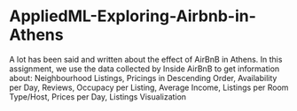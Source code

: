 # AppliedML-Exploring-Airbnb-in-Athens
A lot has been said and written about the effect of AirBnB in Athens. In this assignment, we use the data collected by Inside AirBnB to get information about: Neighbourhood Listings, Pricings in Descending Order, Availability per Day, Reviews, Occupacy per Listing, Average Income, Listings per Room Type/Host, Prices per Day, Listings Visualization

